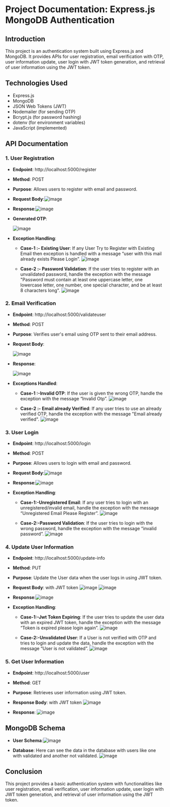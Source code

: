 # Project Documentation: Express.js MongoDB Authentication

## Introduction
This project is an authentication system built using Express.js and MongoDB. It provides APIs for user registration, email verification with OTP, user information update, user login with JWT token generation, and retrieval of user information using the JWT token.

## Technologies Used
- Express.js
- MongoDB
- JSON Web Tokens (JWT)
- Nodemailer (for sending OTP)
- Bcrypt.js (for password hashing)
- dotenv (for environment variables)
- JavaScript (implemented)

## API Documentation

### 1. User Registration
- **Endpoint**: http://localhost:5000/register
- **Method**: POST
- **Purpose**: Allows users to register with email and password.
- **Request Body**:![image](https://github.com/naveena52/express-mongodb/assets/106575001/85bd5ac3-392a-470a-ad12-1269a8ed0b37)
- **Response**:![image](https://github.com/naveena52/Employee-Details/assets/106575001/196e1256-75a0-4522-bc79-eb82089b965c)

- **Generated OTP**:

   ![image](https://github.com/naveena52/Employee-Details/assets/106575001/0b3d3733-0780-4ada-9bd4-22308d0ab7fd)

- **Exception Handling**:
  - **Case-1 :- Existing User**: If any User Try to Register with Existing Email then exception is handled with a message “user with this mail already exists Please Login”.
     ![image](https://github.com/naveena52/Employee-Details/assets/106575001/5865d304-c139-499a-b73d-af319bdc1a52)

  - **Case-2 :- Password Validation**: If the user tries to register with an unvalidated password, handle the exception with the message "Password must contain at least one uppercase letter, one lowercase letter, one number, one special character, and be at least 8 characters long".
     ![image](https://github.com/naveena52/Employee-Details/assets/106575001/104a7d19-9ba4-49d6-b587-4e372ab6c9b9)
    
### 2. Email Verification
- **Endpoint**: http://localhost:5000/validateuser
- **Method**: POST
- **Purpose**: Verifies user's email using OTP sent to their email address.
- **Request Body**:
  
   ![image](https://github.com/naveena52/Employee-Details/assets/106575001/96394e5a-1f6e-429d-9850-01e1ca1e7ba8)

- **Response**:
  
    ![image](https://github.com/naveena52/Employee-Details/assets/106575001/acf8f05e-cefb-4b38-bcd3-3e6915f5316a)

- **Exceptions Handled**:
  - **Case-1 :-Invalid OTP**: If the user is given the wrong OTP, handle the exception with the message “Invalid Otp”.
      ![image](https://github.com/naveena52/Employee-Details/assets/106575001/89ee1a80-6625-47c7-9085-8b6f7e4ca526)

  - **Case-2 :- Email already Verified**: If any user tries to use an already verified OTP, handle the exception with the message "Email already verified".
   ![image](https://github.com/naveena52/Employee-Details/assets/106575001/bff1edb5-2bf8-41d2-ae63-ff873138135f)


### 3. User Login
- **Endpoint**: http://localhost:5000/login
- **Method**: POST
- **Purpose**: Allows users to login with email and password.
- **Request Body**:![image](https://github.com/naveena52/Employee-Details/assets/106575001/f847e326-92fc-43c7-b8e8-99eaabf9611a)

- **Response**:![image](https://github.com/naveena52/Employee-Details/assets/106575001/b82dfe27-d771-4395-b8ef-28b5b513534f)

- **Exception Handling**:
  - **Case-1:-Unregistered Email**: If any user tries to login with an unregistered/invalid email, handle the exception with the message “Unregistered Email Please Register”.
   ![image](https://github.com/naveena52/Employee-Details/assets/106575001/51ccefcf-2b69-4e81-83b1-e9ecb8c54831)

  - **Case-2:-Password Validation**: If the user tries to login with the wrong password, handle the exception with the message “invalid password”.
   ![image](https://github.com/naveena52/Employee-Details/assets/106575001/47ca2213-d3bd-4f89-be91-6560a36b68ac)


### 4. Update User Information
- **Endpoint**: http://localhost:5000/update-info
- **Method**: PUT
- **Purpose**: Update the User data when the user logs in using JWT token.
- **Request Body**: with JWT token
 ![image](https://github.com/naveena52/Employee-Details/assets/106575001/0e3a06e0-75a4-4be5-9174-c5b07080daf4)
 ![image](https://github.com/naveena52/Employee-Details/assets/106575001/82df9fb8-0a77-433f-91d4-4c4cb3bfde25)

- **Response**:![image](https://github.com/naveena52/Employee-Details/assets/106575001/57a0e819-98da-4b5a-b053-f5c44e56e678)

- **Exception Handling**:
  - **Case-1:-Jwt Token Expiring**: If the user tries to update the user data with an expired JWT token, handle the exception with the message “Token is expired please login again”.
  ![image](https://github.com/naveena52/Employee-Details/assets/106575001/89da2cad-c927-44d0-8ed4-1eaa87691dec)

  - **Case-2:-Unvalidated User**: If a User is not verified with OTP and tries to login and update the data, handle the exception with the message “User is not validated”.
  ![image](https://github.com/naveena52/Employee-Details/assets/106575001/5dc27485-292b-4aad-9dc0-73f59513993e)


### 5. Get User Information
- **Endpoint**: http://localhost:5000/user
- **Method**: GET
- **Purpose**: Retrieves user information using JWT token.
- **Response Body**: with JWT token
 ![image](https://github.com/naveena52/Employee-Details/assets/106575001/af91bd94-a289-4742-ac50-e4501ff29edc)

- **Response**:
 ![image](https://github.com/naveena52/Employee-Details/assets/106575001/081da794-26ab-439a-b131-98ffad197a1a)


## MongoDB Schema
- **User Schema**:![image](https://github.com/naveena52/Employee-Details/assets/106575001/9396fd01-48b2-413c-8629-b0cf1620d575)

- **Database**: Here can see the data in the database with users like one with validated and another not validated.
 ![image](https://github.com/naveena52/Employee-Details/assets/106575001/bff44bef-75a3-4b49-8910-614bcedaffe4)


## Conclusion
This project provides a basic authentication system with functionalities like user registration, email verification, user information update, user login with JWT token generation, and retrieval of user information using the JWT token.
